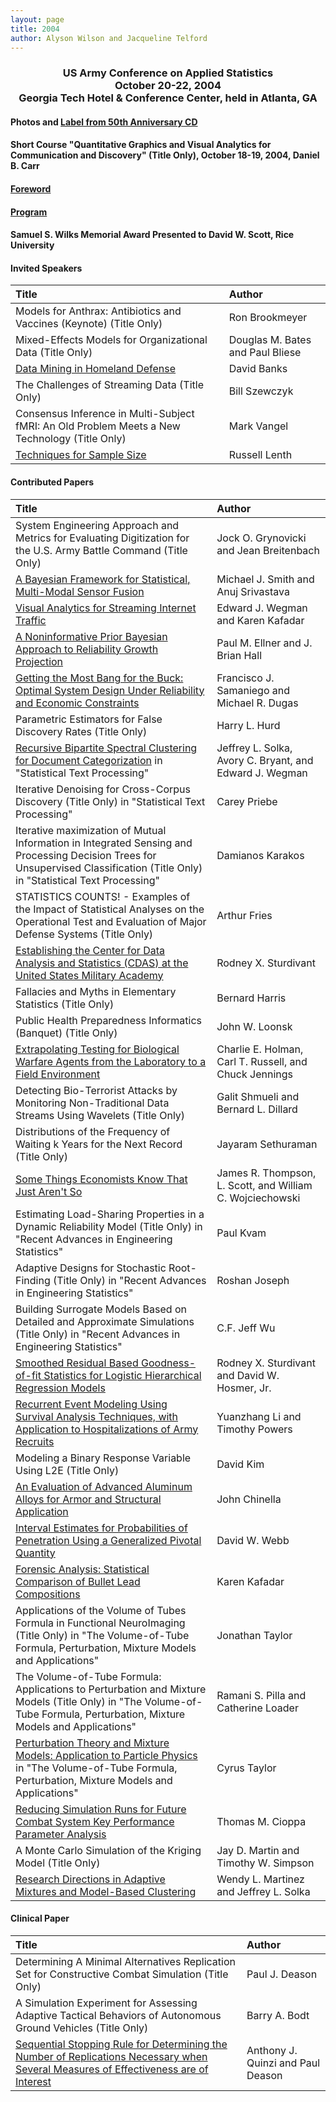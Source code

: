 ```yaml
---
layout: page
title: 2004
author: Alyson Wilson and Jacqueline Telford
---
```

<div align="center"><h3>US Army Conference on Applied Statistics<br>
October 20-22, 2004<br>
Georgia Tech Hotel & Conference Center, held in Atlanta, GA</h3></div>


#### Photos and [Label from 50th Anniversary CD](https://alysongwilson.github.io/ACAS/DOE6/03041488_Label.png)

#### Short Course "Quantitative Graphics and Visual Analytics for Communication and Discovery" (Title Only), October 18-19, 2004, Daniel B. Carr

#### [Foreword](https://alysongwilson.github.io/ACAS/DOE6/ACAS10Foreword.pdf#page=1)

#### [Program](https://alysongwilson.github.io/ACAS/DOE6/ACAS10Program.pdf#page=1)

#### Samuel S. Wilks Memorial Award Presented to David W. Scott, Rice University


#### Invited Speakers

| Title | Author |
| :--- | :--- |
| Models for Anthrax: Antibiotics and Vaccines (Keynote) (Title Only) | Ron Brookmeyer |
| Mixed-Effects Models for Organizational Data (Title Only) | Douglas M. Bates and Paul Bliese |
| [Data Mining in Homeland Defense](https://alysongwilson.github.io/ACAS/DOE6/ACAS10.pdf#page=278) | David Banks |
| The Challenges of Streaming Data (Title Only) | Bill Szewczyk |
| Consensus Inference in Multi-Subject fMRI: An Old Problem Meets a New Technology (Title Only) | Mark Vangel |
| [Techniques for Sample Size](https://alysongwilson.github.io/ACAS/DOE6/ACAS10.pdf#page=573) | Russell Lenth |
 

#### Contributed Papers

| Title | Author |
| :--- | :--- |
| System Engineering Approach and Metrics for Evaluating Digitization for the U.S. Army Battle Command (Title Only) | Jock O. Grynovicki and Jean Breitenbach |
| [A Bayesian Framework for Statistical, Multi-Modal Sensor Fusion](https://alysongwilson.github.io/ACAS/DOE6/ACAS10.pdf#page=9) | Michael J. Smith and Anuj Srivastava |
| [Visual Analytics for Streaming Internet Traffic](https://alysongwilson.github.io/ACAS/DOE6/ACAS10.pdf#page=51) | Edward J. Wegman and Karen Kafadar |
| [A Noninformative Prior Bayesian Approach to Reliability Growth Projection](https://alysongwilson.github.io/ACAS/DOE6/ACAS10.pdf#page=102) | Paul M. Ellner and J. Brian Hall |
| [Getting the Most Bang for the Buck: Optimal System Design Under Reliability and Economic Constraints](https://alysongwilson.github.io/ACAS/DOE6/ACAS10.pdf#page=128) | Francisco J. Samaniego and Michael R. Dugas |
| Parametric Estimators for False Discovery Rates (Title Only) | Harry L. Hurd |
| [Recursive Bipartite Spectral Clustering for Document Categorization](https://alysongwilson.github.io/ACAS/DOE6/ACAS10.pdf#page=135) in "Statistical Text Processing" | Jeffrey L. Solka, Avory C. Bryant, and Edward J. Wegman |
| Iterative Denoising for Cross-Corpus Discovery (Title Only) in "Statistical Text Processing" | Carey Priebe |
| Iterative maximization of Mutual Information in Integrated Sensing and Processing Decision Trees for Unsupervised Classification (Title Only) in "Statistical Text Processing"| Damianos Karakos |
| STATISTICS COUNTS! - Examples of the Impact of Statistical Analyses on the Operational Test and Evaluation of Major Defense Systems (Title Only) | Arthur Fries |
| [Establishing the Center for Data Analysis and Statistics (CDAS) at the United States Military Academy](https://alysongwilson.github.io/ACAS/DOE6/ACAS10.pdf#page=240) | Rodney X. Sturdivant |
| Fallacies and Myths in Elementary Statistics (Title Only) | Bernard Harris |
| Public Health Preparedness Informatics (Banquet) (Title Only) | John W. Loonsk |
| [Extrapolating Testing for Biological Warfare Agents from the Laboratory to a Field Environment](https://alysongwilson.github.io/ACAS/DOE6/ACAS10.pdf#page=306) | Charlie E. Holman, Carl T. Russell, and Chuck Jennings |
| Detecting Bio-Terrorist Attacks by Monitoring Non-Traditional Data Streams Using Wavelets (Title Only) | Galit Shmueli and Bernard L. Dillard |
| Distributions of the Frequency of Waiting k Years for the Next Record (Title Only) | Jayaram Sethuraman |
| [Some Things Economists Know That Just Aren't So](https://alysongwilson.github.io/ACAS/DOE6/ACAS10.pdf#page=313) | James R. Thompson, L. Scott, and William C. Wojciechowski |
| Estimating Load-Sharing Properties in a Dynamic Reliability Model (Title Only) in "Recent Advances in Engineering Statistics" | Paul Kvam |
| Adaptive Designs for Stochastic Root-Finding (Title Only) in "Recent Advances in Engineering Statistics" | Roshan Joseph |
| Building Surrogate Models Based on Detailed and Approximate Simulations (Title Only) in "Recent Advances in Engineering Statistics" | C.F. Jeff Wu |
| [Smoothed Residual Based Goodness-of-fit Statistics for Logistic Hierarchical Regression Models](https://alysongwilson.github.io/ACAS/DOE6/ACAS10.pdf#page=372) | Rodney X. Sturdivant and David W. Hosmer, Jr.|
| [Recurrent Event Modeling Using Survival Analysis Techniques, with Application to Hospitalizations of Army Recruits](https://alysongwilson.github.io/ACAS/DOE6/ACAS10.pdf#page=385) | Yuanzhang Li and Timothy Powers |
| Modeling a Binary Response Variable Using L2E (Title Only) | David Kim |
| [An Evaluation of Advanced Aluminum Alloys for Armor and Structural Application](https://alysongwilson.github.io/ACAS/DOE6/ACAS10.pdf#page=401) | John Chinella |
| [Interval Estimates for Probabilities of Penetration Using a Generalized Pivotal Quantity](https://alysongwilson.github.io/ACAS/DOE6/ACAS10.pdf#page=433) | David W. Webb |
| [Forensic Analysis: Statistical Comparison of Bullet Lead Compositions](https://alysongwilson.github.io/ACAS/DOE6/ACAS10.pdf#page=441) | Karen Kafadar |
| Applications of the Volume of Tubes Formula in Functional NeuroImaging (Title Only) in "The Volume-of-Tube Formula, Perturbation, Mixture Models and Applications" | Jonathan Taylor |
| The Volume-of-Tube Formula: Applications to Perturbation and Mixture Models (Title Only) in "The Volume-of-Tube Formula, Perturbation, Mixture Models and Applications" | Ramani S. Pilla and Catherine Loader |
| [Perturbation Theory and Mixture Models: Application to Particle Physics](https://alysongwilson.github.io/ACAS/DOE6/ACAS10.pdf#page=498) in "The Volume-of-Tube Formula, Perturbation, Mixture Models and Applications" | Cyrus Taylor |
| [Reducing Simulation Runs for Future Combat System Key Performance Parameter Analysis](https://alysongwilson.github.io/ACAS/DOE6/ACAS10.pdf#page=521) | Thomas M. Cioppa |
| A Monte Carlo Simulation of the Kriging Model (Title Only) | Jay D. Martin and Timothy W. Simpson |
| [Research Directions in Adaptive Mixtures and Model-Based Clustering](https://alysongwilson.github.io/ACAS/DOE6/ACAS10.pdf#page=545) | Wendy L. Martinez and Jeffrey L. Solka |


#### Clinical Paper

| Title | Author |
| :--- | :--- |
| Determining A Minimal Alternatives Replication Set for Constructive Combat Simulation (Title Only) | Paul J. Deason |
| A Simulation Experiment for Assessing Adaptive Tactical Behaviors of Autonomous Ground Vehicles (Title Only) | Barry A. Bodt |
| [Sequential Stopping Rule for Determining the Number of Replications Necessary when Several Measures of Effectiveness are of Interest](https://alysongwilson.github.io/ACAS/DOE6/ACAS10.pdf#page=244) | Anthony J. Quinzi and Paul Deason |
